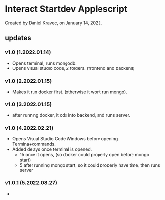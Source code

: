 # Interact Startdev Applescript
Created by Daniel Kravec, on January 14, 2022.

## updates

### v1.0 (1.2022.01.14)
- Opens terminal, runs mongodb.
- Opens visual studio code, 2 folders. (frontend and backend)

### v1.0 (2.2022.01.15)
- Makes it run docker first. (otherwise it wont run mongo).

### v1.0 (3.2022.01.15)
- after running docker, it cds into backend, and runs server.

### v1.0 (4.2022.02.21)
- Opens Visual Studio Code Windows before opening Termina+commands.
- Added delays once terminal is opened.
    - 15 once it opens, (so docker could properly open before mongo start)
    - 5 after running mongo start, so it could properly have time, then runs server.

### v1.0.1 (5.2022.08.27)
- 

